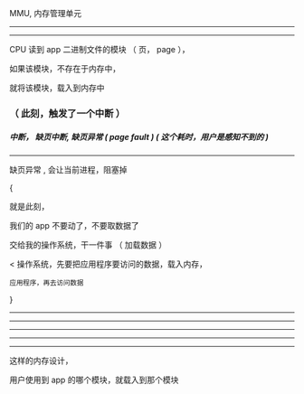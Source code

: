 MMU,           内存管理单元


<hr>

<hr>


CPU 读到 app 二进制文件的模块 （    页， page   ），

如果该模块，不存在于内存中，

就将该模块，载入到内存中





### （   此刻，触发了一个中断   ）


#####    中断，    缺页中断,    缺页异常   (       page   fault      ) ( 这个耗时，用户是感知不到的 )



<hr>


缺页异常 ,  会让当前进程，阻塞掉



{




就是此刻，

我们的 app 不要动了，不要取数据了


交给我的操作系统，干一件事 （    加载数据   ）

<
    操作系统，先要把应用程序要访问的数据，载入内存，

    应用程序，再去访问数据
>




}




<hr>




<hr>


<hr>

<hr>

<hr>


这样的内存设计，


用户使用到 app 的哪个模块，就载入到那个模块







